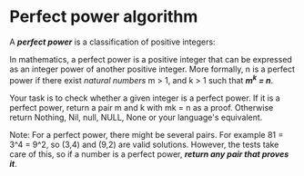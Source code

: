 # Perfect power algorithm

A ***perfect power*** is a classification of positive integers:

In mathematics, a perfect power is a positive integer that can be expressed as an integer power of another positive integer. More formally, n is a perfect power if there exist *natural numbers* m > 1, and k > 1 such that ***m<sup>k</sup> = n***.

Your task is to check whether a given integer is a perfect power. If it is a perfect power, return a pair m and k with mk = n as a proof. Otherwise return Nothing, Nil, null, NULL, None or your language's equivalent.

Note: For a perfect power, there might be several pairs. For example 81 = 3^4 = 9^2, so (3,4) and (9,2) are valid solutions. However, the tests take care of this, so if a number is a perfect power, ***return any pair that proves it***.